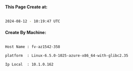 
   
#### This Page Create at:

```bash

2024-08-12 - 10:19:47 UTC

```

#### Create By Machine:

```bash

Host Name : fv-az1542-358

platform  : Linux-6.5.0-1025-azure-x86_64-with-glibc2.35

Ip Local  : 10.1.0.162

```

